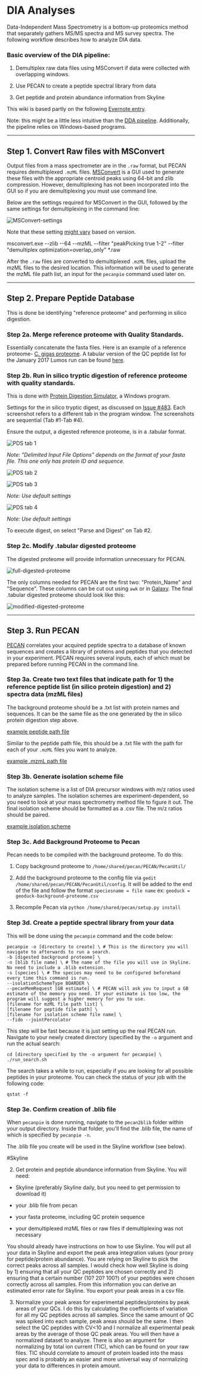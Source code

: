 # DIA Analyses

Data-Independent Mass Spectrometry is a bottom-up proteomics method that separately gathers MS/MS spectra and MS survey spectra. The following workflow describes how to analyze DIA data.

### **Basic overview of the DIA pipeline**:

1) Demultiplex raw data files using MSConvert if data were collected with overlapping windows.

2) Use PECAN to create a peptide spectral library from data 

3) Get peptide and protein abundance information from Skyline 

This wiki is based partly on the following [Evernote entry](https://www.evernote.com/shard/s347/sh/edcb06ab-d008-418f-b28f-52f6614f1c39/2984ab55f427fcfe). 

Note: this might be a little less intuitive than the [DDA pipeline](https://github.com/sr320/LabDocs/wiki/DDA-data-Analyses). Additionally, the pipeline relies on Windows-based programs.

---
## Step 1. Convert Raw files with MSConvert
Output files from a mass spectrometer are in the `.raw` format, but PECAN requires demultiplexed `.mzML` files. [MSConvert](http://proteowizard.sourceforge.net/tools.shtml) is a GUI used to generate these files with the appropriate centroid peaks using 64-bit and zlib compression. However, demultiplexing has not been incorporated into the GUI so if you are demultiplexing you must use command line.

Below are the settings required for MSConvert in the GUI, followed by the same settings for demultiplexing in the command line:

![MSConvert-settings](https://raw.githubusercontent.com/sr320/LabDocs/master/img/MSConvert-settings.png)

Note that these setting [might vary](https://github.com/sr320/LabDocs/issues/486) based on version.

msconvert.exe --zlib --64 --mzML --filter "peakPicking true 1-2" --filter "demultiplex optimization=overlap_only" *.raw 

After the `.raw` files are converted to demultiplexed `.mzML` files, upload the mzML files to the desired location. This information will be used to generate the mzML file path list, an input for the `pecanpie` command used later on.

---

## Step 2. Prepare Peptide Database
This is done be identifying "reference proteome" and performing in silico digestion. 

### Step 2a. Merge reference proteome with Quality Standards.
Essentially concatenate the fasta files. Here is an example of a reference proteome- [C. gigas proteome](http://owl.fish.washington.edu/halfshell/bu-git-repos/nb-2017/C_gigas/data/Cg_Gigaton_proteins.fa). A tabular version of the QC peptide list for the January 2017 Lumos run can be found [here](http://owl.fish.washington.edu/generosa/Generosa_DNR/Pierce_PRTC.tabular).

### Step 2b. Run in silico tryptic digestion of reference proteome with quality standards.
This is done with [Protein Digestion Simulator](https://omics.pnl.gov/software/protein-digestion-simulator), a Windows program.

Settings for the in silico tryptic digest, as discussed on [Issue #483](https://github.com/sr320/LabDocs/issues/483). Each screenshot refers to a different tab in the program window. The screenshots are sequential (Tab #1-Tab #4).

Ensure the output, a digested reference proteome, is in a .tabular format.

![PDS tab 1](https://github.com/RobertsLab/Paper-DNR-Proteomics/blob/master/images/2017-02-19_final-Digest-Settings1.png?raw=true)

*Note: "Delimited Input File Options" depends on the format of your fasta file. This one only has protein ID and sequence.*

![PDS tab 2](https://github.com/RobertsLab/Paper-DNR-Proteomics/blob/master/images/2017-02-19_final-Digest-Settings2.png?raw=true)

![PDS tab 3](https://github.com/RobertsLab/Paper-DNR-Proteomics/blob/master/images/2017-02-19_final-Digest-Settings3.png?raw=true)

*Note: Use default settings*

![PDS tab 4](https://github.com/RobertsLab/Paper-DNR-Proteomics/blob/master/images/2017-02-19_final-Digest-Settings4.png?raw=true)

*Note: Use default settings*

To execute digest, on select "Parse and Digest" on Tab #2.

### Step 2c. Modify .tabular digested proteome
The digested proteome will provide information unnecessary for PECAN.

![full-digested-proteome](https://cloud.githubusercontent.com/assets/22335838/23740214/790b2008-0457-11e7-8c26-e3aea0881759.png)

The only columns needed for PECAN are the first two: "Protein_Name" and "Sequence". These columns can be cut out using `awk` or in [Galaxy](usegalaxy.org). The final .tabular digested proteome should look like this:

![modified-digested-proteome](https://cloud.githubusercontent.com/assets/22335838/23740215/790e76e0-0457-11e7-911f-aa65f6069b61.png)

---

## Step 3. Run PECAN
[PECAN](https://bitbucket.org/maccosslab/pecan/overview) correlates your acquired peptide spectra to a database of known sequences and creates a library of proteins and peptides that you detected in your experiment. PECAN requires several inputs, each of which must be prepared before running PECAN in the command line.

### Step 3a. Create two text files that indicate path for 1) the reference peptide list (in silico protein digestion) and 2) spectra data (mzML files)

The background proteome should be a .txt list with protein names and sequences. It can be the same file as the one generated by the in silico protein digestion step above.

[example peptide path file](https://github.com/RobertsLab/project-oyster-oa/blob/master/analyses/DNR_PECAN_Run_3_20170308/2017-03-08-background-peptides-path-list.txt)

Similar to the peptide path file, this should be a .txt file with the path for each of your `.mzML` files you want to analyze.

[example .mzmL path file](https://github.com/RobertsLab/project-oyster-oa/blob/master/analyses/DNR_PECAN_Run_3_20170308/2017-03-08-mzML-file-path-list.txt)

### Step 3b. Generate isolation scheme file
The isolation scheme is a list of DIA precursor windows with m/z ratios used to analyze samples. The isolation schemes are experiment-dependent, so you need to look at your mass spectrometry method file to figure it out. The final isolation scheme should be formatted as a .csv file. The m/z ratios should be paired.

[example isolation scheme](https://github.com/RobertsLab/project-oyster-oa/blob/master/analyses/2018-02-28-PECAN/PECAN-inputs/2017-03-03-isolation-windows.csv)

### Step 3c. Add Background Proteome to Pecan
Pecan needs to be compiled with the background proteome. To do this:  

1. Copy background proteome to `/home/shared/pecan/PECAN/PecanUtil/`  

2. Add the background proteome to the config file via `gedit /home/shared/pecan/PECAN/PecanUtil/config`. It will be added to the end of the file and follow the format `speciesname = file name` ex: `geoduck = geoduck-background-proteome.csv`  

3. Recompile Pecan via `python /home/shared/pecan/setup.py install`  

### Step 3d. Create a peptide spectral library from your data
This will be done using the `pecanpie` command and the code below:

```
pecanpie -o [directory to create] \ # This is the directory you will navigate to afterwards to run a search.
-b [digested background proteome] \
-n [blib file name] \ # The name of the file you will use in Skyline. No need to include a .blib extension.
-s [species] \ # The species may need to be configured beforehand every time this command is run.
--isolationSchemeType BOARDER \ 
--pecanMemRequest [GB estimate] \ # PECAN will ask you to input a GB estimate of the memory you need. If your estimate is too low, the program will suggest a higher memory for you to use.
[filename for mzML file path list] \ 
[filename for peptide file path] \ 
[filename for isolation scheme file name] \
--fido --jointPercolator
```

This step will be fast because it is just setting up the real PECAN run. Navigate to your newly created directory (specified by the `-o` argument and run the actual search: 

```
cd [directory specified by the -o argument for pecanpie] \
./run_search.sh
```

The search takes a while to run, especially if you are looking for all possible peptides in your proteome. You can check the status of your job with the following code:

```
qstat -f
```

### Step 3e. Confirm creation of .blib file

When `pecanpie` is done running, navigate to the `pecan2blib` folder within your output directory. Inside that folder, you'll find the .blib file, the name of which is specified by `pecanpie -n`.

The .blib file you create will be used in the Skyline workflow (see below).

#Skyline

2. Get protein and peptide abundance information from Skyline.
You will need:

- Skyline (preferably Skyline daily, but you need to get permission to download it)

- your .blib file from pecan

- your fasta proteome, including QC protein sequence

- your demultiplexed mzML files or raw files if demultiplexing was not necessary

You should already have instructions on how to use Skyline. You will put all your data in Skyline and export the peak area integration values (your proxy for peptide/protein abundance). You are relying on Skyline to pick the correct peaks across all samples. I would check how well Skyline is doing by 1) ensuring that all your QC peptides are chosen correctly and 2) ensuring that a certain number (10? 20? 100?) of your peptides were chosen correctly across all samples. From this information you can derive an estimated error rate for Skyline.
You export your peak areas in a csv file.

3. Normalize your peak areas for experimental peptides/proteins by peak areas of your QCs.
I do this by calculating the coefficients of variation for all my QC peptides across all samples. Since the same amount of QC was spiked into each sample, peak areas should be the same. I then select the QC peptides with CV<10 and I normalize all experimental peak areas by the average of those QC peak areas. You will then have a normalized dataset to analyze. There is also an argument for normalizing by total ion current (TIC), which can be found on your raw files. TIC should correlate to amount of protein loaded into the mass spec and is probably an easier and more universal way of normalizing your data to differences in protein amount.
